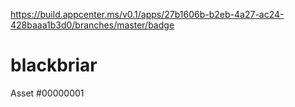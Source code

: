 https://build.appcenter.ms/v0.1/apps/27b1606b-b2eb-4a27-ac24-428baaa1b3d0/branches/master/badge
# blackbriar
Asset #00000001

